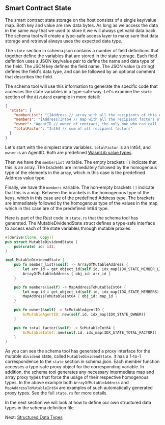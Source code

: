 ## Smart Contract State

The smart contract state storage on the host consists of a single key/value map. Both key
and value are raw data bytes. As long as we access the data in the same way that we used
to store it we will always get valid data back. The schema tool will create a type-safe
access layer to make sure that data storage and retrieval always uses the expected data
type.

The `state` section in schema.json contains a number of field definitions that together
define the variables that are stored in the state storage. Each field definition uses a
JSON key/value pair to define the name and data type of the field. The JSON key defines
the field name. The JSON value (a string) defines the field's data type, and can be
followed by an optional comment that describes the field.

The schema tool will use this information to generate the specific code that accesses the
state variables in a type-safe way. Let's examine the `state` section of the `dividend`
example in more detail:

```json
{
  "state": {
    "memberList": "[]Address // array with all the recipients of this dividend",
    "members": "[Address]Int64 // map with all the recipient factors of this dividend",
    "owner": "AgentID // owner of contract, the only one who can call 'member' func",
    "totalFactor": "Int64 // sum of all recipient factors"
  }
}
```

Let's start with the simplest state variables. `totalFactor` is an Int64, and `owner` is
an AgentID. Both are predefined [WasmLib value types](types.md).

Then we have the `memberList` variable. The empty brackets `[]` indicate that this is an
array. The brackets are immediately followed by the homogenous type of the elements in the
array, which in this case is the predefined Address value type.

Finally, we have the `members` variable. The non-empty brackets `[]` indicate that this is
a map. Between the brackets is the homogenous type of the keys, which in this case are of
the predefined Address type. The brackets are immediately followed by the homogenous type
of the values in the map, which in this case are of the predefined Int64 type.

Here is part of the Rust code in `state.rs` that the schema tool has generated. The
MutableDividendState struct defines a type-safe interface to access each of the state
variables through mutable proxies:

```rust
#[derive(Clone, Copy)]
pub struct MutableDividendState {
    pub(crate) id: i32,
}

impl MutableDividendState {
    pub fn member_list(&self) -> ArrayOfMutableAddress {
        let arr_id = get_object_id(self.id, idx_map(IDX_STATE_MEMBER_LIST), TYPE_ARRAY | TYPE_ADDRESS);
        ArrayOfMutableAddress { obj_id: arr_id }
    }

    pub fn members(&self) -> MapAddressToMutableInt64 {
        let map_id = get_object_id(self.id, idx_map(IDX_STATE_MEMBERS), TYPE_MAP);
        MapAddressToMutableInt64 { obj_id: map_id }
    }

    pub fn owner(&self) -> ScMutableAgentID {
        ScMutableAgentID::new(self.id, idx_map(IDX_STATE_OWNER))
    }

    pub fn total_factor(&self) -> ScMutableInt64 {
        ScMutableInt64::new(self.id, idx_map(IDX_STATE_TOTAL_FACTOR))
    }
}
```

As you can see the schema tool has generated a proxy interface for the mutable `dividend`
state, called `MutableDividendState`. It has a 1-to-1 correspondence to the `state`
section in schema.json. Each member function accesses a type-safe proxy object for the
corresponding variable. In addition, the schema tool generates any necessary intermediate
map and array proxy types that force the usage of their respective homogenous types. In
the above example both `ArrayOfMutableAddress` and `MapAddressToMutableInt64` are examples
of such automatically generated proxy types. See the full `state.rs` for more details.

In the next section we will look at how to define our own structured data types in the
schema definition file.

Next: [Structured Data Types](structs.md)
